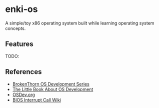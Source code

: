 # enki-os

A simple/toy x86 operating system built while learning operating system concepts.

## Features

TODO:

## References

- [BrokenThorn OS Development Series](http://www.brokenthorn.com/Resources/)
- [The Little Book About OS Development](https://littleosbook.github.io/)
- [OSDev.org](https://wiki.osdev.org/Main_Page)
- [BIOS Interrupt Call Wiki](https://en.wikipedia.org/wiki/BIOS_interrupt_call)
